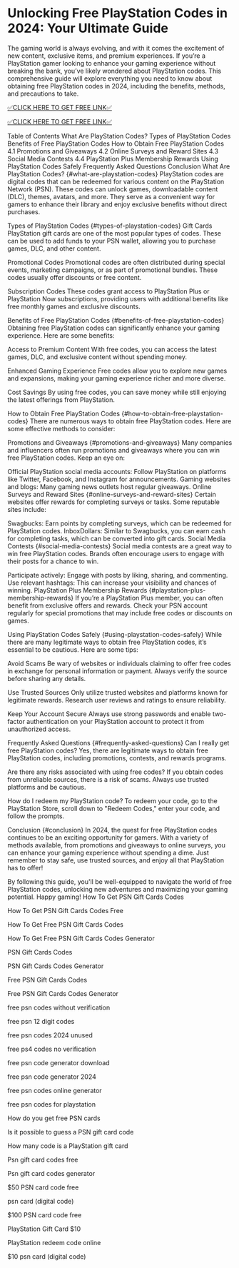 # Unlocking Free PlayStation Codes in 2024: Your Ultimate Guide
The gaming world is always evolving, and with it comes the excitement of new content, exclusive items, and premium experiences. If you’re a PlayStation gamer looking to enhance your gaming experience without breaking the bank, you’ve likely wondered about PlayStation codes. This comprehensive guide will explore everything you need to know about obtaining free PlayStation codes in 2024, including the benefits, methods, and precautions to take.

[✅CLICK HERE TO GET FREE LINK✅](https://freesingup.online/allgiftcards/)

[✅CLICK HERE TO GET FREE LINK✅](https://freesingup.online/allgiftcards/)

Table of Contents
What Are PlayStation Codes?
Types of PlayStation Codes
Benefits of Free PlayStation Codes
How to Obtain Free PlayStation Codes
4.1 Promotions and Giveaways
4.2 Online Surveys and Reward Sites
4.3 Social Media Contests
4.4 PlayStation Plus Membership Rewards
Using PlayStation Codes Safely
Frequently Asked Questions
Conclusion
What Are PlayStation Codes? {#what-are-playstation-codes}
PlayStation codes are digital codes that can be redeemed for various content on the PlayStation Network (PSN). These codes can unlock games, downloadable content (DLC), themes, avatars, and more. They serve as a convenient way for gamers to enhance their library and enjoy exclusive benefits without direct purchases.

Types of PlayStation Codes {#types-of-playstation-codes}
Gift Cards
PlayStation gift cards are one of the most popular types of codes. These can be used to add funds to your PSN wallet, allowing you to purchase games, DLC, and other content.

Promotional Codes
Promotional codes are often distributed during special events, marketing campaigns, or as part of promotional bundles. These codes usually offer discounts or free content.

Subscription Codes
These codes grant access to PlayStation Plus or PlayStation Now subscriptions, providing users with additional benefits like free monthly games and exclusive discounts.

Benefits of Free PlayStation Codes {#benefits-of-free-playstation-codes}
Obtaining free PlayStation codes can significantly enhance your gaming experience. Here are some benefits:

Access to Premium Content
With free codes, you can access the latest games, DLC, and exclusive content without spending money.

Enhanced Gaming Experience
Free codes allow you to explore new games and expansions, making your gaming experience richer and more diverse.

Cost Savings
By using free codes, you can save money while still enjoying the latest offerings from PlayStation.

How to Obtain Free PlayStation Codes {#how-to-obtain-free-playstation-codes}
There are numerous ways to obtain free PlayStation codes. Here are some effective methods to consider:

Promotions and Giveaways {#promotions-and-giveaways}
Many companies and influencers often run promotions and giveaways where you can win free PlayStation codes. Keep an eye on:

Official PlayStation social media accounts: Follow PlayStation on platforms like Twitter, Facebook, and Instagram for announcements.
Gaming websites and blogs: Many gaming news outlets host regular giveaways.
Online Surveys and Reward Sites {#online-surveys-and-reward-sites}
Certain websites offer rewards for completing surveys or tasks. Some reputable sites include:

Swagbucks: Earn points by completing surveys, which can be redeemed for PlayStation codes.
InboxDollars: Similar to Swagbucks, you can earn cash for completing tasks, which can be converted into gift cards.
Social Media Contests {#social-media-contests}
Social media contests are a great way to win free PlayStation codes. Brands often encourage users to engage with their posts for a chance to win.

Participate actively: Engage with posts by liking, sharing, and commenting.
Use relevant hashtags: This can increase your visibility and chances of winning.
PlayStation Plus Membership Rewards {#playstation-plus-membership-rewards}
If you’re a PlayStation Plus member, you can often benefit from exclusive offers and rewards. Check your PSN account regularly for special promotions that may include free codes or discounts on games.

Using PlayStation Codes Safely {#using-playstation-codes-safely}
While there are many legitimate ways to obtain free PlayStation codes, it’s essential to be cautious. Here are some tips:

Avoid Scams
Be wary of websites or individuals claiming to offer free codes in exchange for personal information or payment. Always verify the source before sharing any details.

Use Trusted Sources
Only utilize trusted websites and platforms known for legitimate rewards. Research user reviews and ratings to ensure reliability.

Keep Your Account Secure
Always use strong passwords and enable two-factor authentication on your PlayStation account to protect it from unauthorized access.

Frequently Asked Questions {#frequently-asked-questions}
Can I really get free PlayStation codes?
Yes, there are legitimate ways to obtain free PlayStation codes, including promotions, contests, and rewards programs.

Are there any risks associated with using free codes?
If you obtain codes from unreliable sources, there is a risk of scams. Always use trusted platforms and be cautious.

How do I redeem my PlayStation code?
To redeem your code, go to the PlayStation Store, scroll down to "Redeem Codes," enter your code, and follow the prompts.

Conclusion {#conclusion}
In 2024, the quest for free PlayStation codes continues to be an exciting opportunity for gamers. With a variety of methods available, from promotions and giveaways to online surveys, you can enhance your gaming experience without spending a dime. Just remember to stay safe, use trusted sources, and enjoy all that PlayStation has to offer!

By following this guide, you'll be well-equipped to navigate the world of free PlayStation codes, unlocking new adventures and maximizing your gaming potential. Happy gaming!
How To Get PSN Gift Cards Codes

How To Get PSN Gift Cards Codes Free

How To Get Free PSN Gift Cards Codes

How To Get Free PSN Gift Cards Codes Generator

PSN Gift Cards Codes

PSN Gift Cards Codes Generator

Free PSN Gift Cards Codes

Free PSN Gift Cards Codes Generator

free psn codes without verification

free psn 12 digit codes

free psn codes 2024 unused

free ps4 codes no verification

free psn code generator download

free psn code generator 2024

free psn codes online generator

free psn codes for playstation

How do you get free PSN cards

Is it possible to guess a PSN gift card code

How many code is a PlayStation gift card

Psn gift card codes free

Psn gift card codes generator

$50 PSN card code free

psn card (digital code)

$100 PSN card code free

PlayStation Gift Card $10

PlayStation redeem code online

$10 psn card (digital code)
